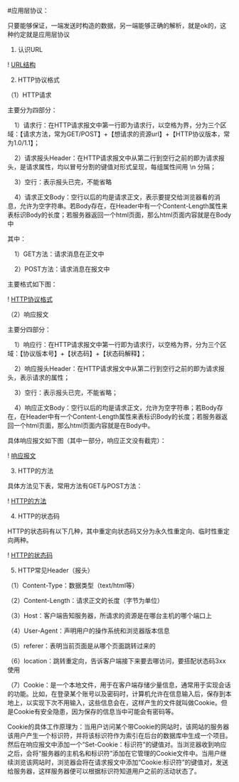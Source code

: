  #应用层协议：

 只要能够保证，一端发送时构造的数据，另一端能够正确的解析，就是ok的，这种约定就是应用层协议

1. 认识URL

! [URL结构](./images/认识URL.png)

2. HTTP协议格式

（1）HTTP请求

主要分为四部分：

    1）请求行：在HTTP请求报文中第一行即为请求行，以空格为界，分为三个区域：【请求方法，常为GET/POST】+【想请求的资源url】+【HTTP协议版本，常为1.0/1.1】；

    2）请求报头Header：在HTTP请求报文中从第二行到空行之前的即为请求报头，是请求属性，均以冒号分割的键值对形式呈现，每组属性间用 \n 分隔；

    3）空行：表示报头已完，不能省略

    4）请求正文Body：空行以后的均是请求正文，表示要提交给浏览器看的消息，允许为空字符串。若Body存在，在Header中有一个Content-Length属性来表标识Body的长度；若服务器返回一个html页面，那么html页面内容就是在Body中

其中：

    1）GET方法：请求消息在正文中

    2）POST方法：请求消息在报文中

主要格式如下图：

! [HTTP协议格式](./images/HTTP协议格式.png)

（2）响应报文

主要分四部分：

    1）响应行：在HTTP请求报文中第一行即为请求行，以空格为界，分为三个区域：【协议版本号】+【状态码】+【状态码解释】；

    2）响应报头Header：在HTTP请求报文中从第二行到空行之前的即为请求报头，表示请求的属性；

    3）空行：表示报头已完，不能省略；

    4）响应正文Body：空行以后的均是请求正文，允许为空字符串；若Body存在，在Header中有一个Content-Length属性来表标识Body的长度；若服务器返回一个html页面，那么html页面内容就是在Body中。

具体响应报文如下图（其中一部分，响应正文没有截完）：

! [响应报文](./images/响应报文.png)

3. HTTP的方法

具体方法见下表，常用方法有GET与POST方法：

! [HTTP的方法](./images/HTTP的方法.png)

4. HTTP的状态码

HTTP的状态码有以下几种，其中重定向状态码又分为永久性重定向、临时性重定向两种。

! [HTTP的状态码](./images/HTTP的状态码.png)

5. HTTP常见Header（报头）

（1）Content-Type：数据类型（text/html等）

（2）Content-Length：请求正文的长度（字节为单位）

（3）Host：客户端告知服务器，所请求的资源是在哪台主机的哪个端口上

（4）User-Agent：声明用户的操作系统和浏览器版本信息

（5）referer：表明当前页面是从哪个页面跳转过来的

（6）location：跳转重定向，告诉客户端接下来要去哪访问，要搭配状态码3xx使用

（7）Cookie：是一个本地文件，用于在客户端存储少量信息，通常用于实现会话的功能。比如，在登录某个账号以及密码时，计算机允许在信息输入后，保存到本地上，以实现下次不用输入，这些信息会在，这样产生的文件就叫做Cookie。但是Cookie有安全隐患，因为保存的信息当中可能会有密码等。

Cookie的具体工作原理为：当用户访问某个带Cookie的网站时，该网站的服务器该用户产生一个标识符，并将该标识符作为索引在后台的数据库中生成一个项目。然后在响应报文中添加一个“Set-Cookie：标识符”的键值对。当浏览器收到响应之后，会将“服务器的主机名和标识符”添加在它管理的Cookie文件中。当用户继续浏览该网站时，浏览器会将在请求报文中添加“Cookie:标识符”的键值对，发送给服务器，这样服务器便可以根据标识符知道用户之前的活动状态了。

